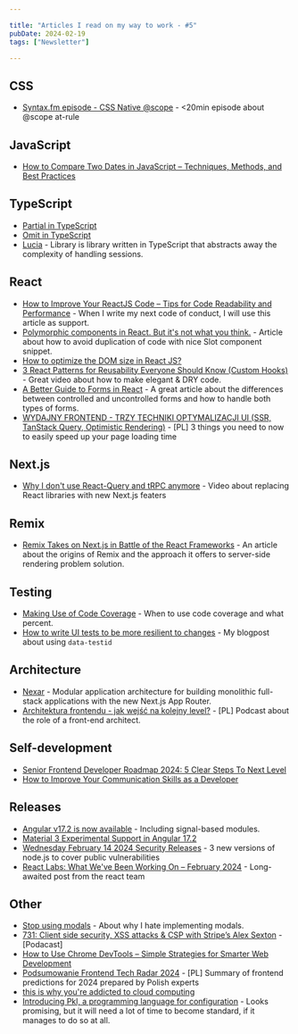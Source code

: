 ```yaml
---

title: "Articles I read on my way to work - #5"
pubDate: 2024-02-19
tags: ["Newsletter"]

---
```


## CSS

- [Syntax.fm episode - CSS Native @scope](https://syntax.fm/729) - <20min episode about @scope at-rule

## JavaScript

- [How to Compare Two Dates in JavaScript – Techniques, Methods, and Best Practices](https://www.freecodecamp.org/news/compare-two-dates-in-javascript/)

## TypeScript

- [Partial in TypeScript](https://www.youtube.com/watch?v=CFqE2qxb6AE)
- [Omit in TypeScript](https://www.youtube.com/watch?v=qT5xlBxGEyQ)
- [Lucia](https://www.youtube.com/watch?v=S37uRvBr65k) - Library is library written in TypeScript that abstracts away the complexity of handling sessions.

## React

- [How to Improve Your ReactJS Code – Tips for Code Readability and Performance](https://www.freecodecamp.org/news/improve-reactjs-code/) - When I write my next code of conduct, I will use this article as support.
- [Polymorphic components in React. But it's not what you think.](https://typeofweb.hashnode.dev/polymorphic-components-in-react) - Article about how to avoid duplication of code with nice Slot component snippet.
- [How to optimize the DOM size in React JS?](https://scientyficworld.org/how-to-optimize-the-dom-size-in-react-js/)
- [3 React Patterns for Reusability Everyone Should Know (Custom Hooks)](https://www.youtube.com/watch?v=397259iiZ6M) - Great video about how to make elegant & DRY code.
- [A Better Guide to Forms in React](https://dev.to/ajones_codes/a-better-guide-to-forms-in-react-47f0) - A great article about the differences between controlled and uncontrolled forms and how to handle both types of forms.
- [WYDAJNY FRONTEND - TRZY TECHNIKI OPTYMALIZACJI UI (SSR, TanStack Query, Optimistic Rendering)](https://www.youtube.com/watch?v=9_EvYHPdomQ) - [PL] 3 things you need to now to easily speed up your page loading time

## Next.js

- [Why I don't use React-Query and tRPC anymore](https://www.youtube.com/watch?v=51pf_nCJpwg) - Video about replacing React libraries with new Next.js featers

## Remix

- [Remix Takes on Next.js in Battle of the React Frameworks](https://thenewstack.io/remix-takes-on-next-js-in-battle-of-the-react-frameworks/) - An article about the origins of Remix and the approach it offers to server-side rendering problem solution.

## Testing

- [Making Use of Code Coverage](https://www.epicweb.dev/making-use-of-code-coverage) - When to use code coverage and what percent.
- [How to write UI tests to be more resilient to changes](https://www.parda.me/blog/data-testid/) - My blogpost about using `data-testid`

## Architecture

- [Nexar](https://nexar.dev/learn#introduction) - Modular application architecture for building monolithic full-stack applications with the new Next.js App Router.
- [Architektura frontendu - jak wejść na kolejny level?](https://www.youtube.com/watch?v=KaDMmOzH98U) - [PL] Podcast about the role of a front-end architect.

## Self-development

- [Senior Frontend Developer Roadmap 2024: 5 Clear Steps To Next Level](https://www.theseniordev.com/blog/senior-frontend-developer-roadmap-for-2024-5-clear-steps-to-next-level)
- [How to Improve Your Communication Skills as a Developer](https://www.freecodecamp.org/news/how-to-improve-communication-skills/)

## Releases

- [Angular v17.2 is now available](https://blog.angular.io/angular-v17-2-is-now-available-596cbe96242d?source=rss----447683c3d9a3---4) - Including signal-based modules.
- [Material 3 Experimental Support in Angular 17.2](https://blog.angular.io/material-3-experimental-support-in-angular-17-2-8e681dde650e?source=rss----447683c3d9a3---4)
- [Wednesday February 14 2024 Security Releases](https://nodejs.org/en/blog/vulnerability/february-2024-security-releases) - 3 new versions of node.js to cover public vulnerabilities
- [React Labs: What We've Been Working On – February 2024](https://react.dev/blog/2024/02/15/react-labs-what-we-have-been-working-on-february-2024) - Long-awaited post from the react team

## Other

- [Stop using modals](https://modalzmodalzmodalz.com/) - About why I hate implementing modals.
- [731: Client side security, XSS attacks & CSP with Stripe’s Alex Sexton](https://syntax.fm/731) - [Podacast]
- [How to Use Chrome DevTools – Simple Strategies for Smarter Web Development](https://www.freecodecamp.org/news/chrome-devtools/)
- [Podsumowanie Frontend Tech Radar 2024](https://www.youtube.com/watch?v=Aj4O95GSw00) - [PL] Summary of frontend predictions for 2024 prepared by Polish experts
- [this is why you're addicted to cloud computing](https://www.youtube.com/watch?v=4Wa5DivljOM)
- [Introducing Pkl, a programming language for configuration](https://pkl-lang.org/blog/introducing-pkl.html) - Looks promising, but it will need a lot of time to become standard, if it manages to do so at all.